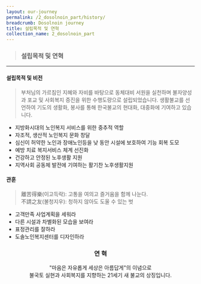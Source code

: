```yaml
---
layout: our-journey
permalink: /2_dosolnoin_part/history/
breadcrumb: Dosolnoin journey
title: 설립목적 및 연혁
collection_name: 2_dosolnoin_part
---
```


> ### **설립목적 및 연혁**

---

#### **설립목적 및 비전**
> 부처님의 가르침인 지혜와 자비를 바탕으로 동체대비 서원을 실천하며 불자양성과 포교 및 사회복지 증진을 위한 수행도량으로 설립되었습니다. 생활불교를 선언하여 기도의 생활화, 봉사를 통해 한국불교의 현대화, 대중화에 기여하고 있습니다. 

* 지방화시대의 노인복지 서비스를 위한 중추적 역할
* 자조적, 생산적 노인복지 문화 창달
* 심신이 허약한 노인과 장애노인등을 낮 동안 시설에 보호하여 기능 회복 도모
* 예방 치료 복지서비스 체계 선진화
* 건강하고 안정된 노후생활 지원
* ​지역사회 공동체 발전에 기여하는 활기찬 노후생활지원

#### **관훈**
> 離苦得樂(이고득락): 고통을 여의고 즐거움을 함께 나눈다. <br>
> 不請之友(불청지우): 청하지 않아도 도울 수 있는 벗 

* 고객만족 사업계획을 세워라
* 다른 시설과 차별화된 모습을 보여라
* 표정관리를 잘하라
* 도솔노인복지센터를 디자인하라


### **<center> 연 혁 </center>**

<center> "마음은 자유롭게 세상은 아름답게"의 이념으로 <br> 불국토 실현과 사회복지를 지향하는 21세기 새 불교의 상징입니다.  </center>

<!-- Refer to _data/our-journey.yml to edit Our Journey & Milestones content -->

